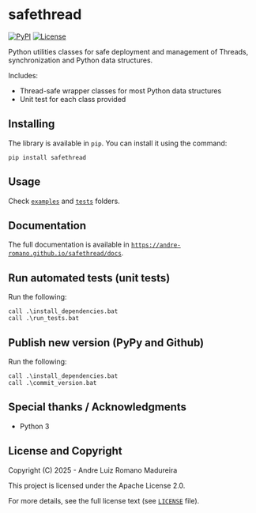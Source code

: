 # safethread

[![PyPI](https://img.shields.io/pypi/v/safethread)](https://pypi.org/project/safethread/)
[![License](https://img.shields.io/github/license/andre-romano/safethread)](https://github.com/andre-romano/safethread/blob/main/LICENSE)

Python utilities classes for safe deployment and management of Threads, synchronization and Python data structures.

Includes:
- Thread-safe wrapper classes for most Python data structures
- Unit test for each class provided

## Installing

The library is available in ``pip``. You can install it using the command:
```batch
pip install safethread
```

## Usage

Check [``examples``](./examples/) and [``tests``](./tests/) folders.

## Documentation

The full documentation is available in [``https://andre-romano.github.io/safethread/docs``](https://andre-romano.github.io/safethread/docs).

## Run automated tests (unit tests)

Run the following:

```batch
call .\install_dependencies.bat
call .\run_tests.bat
```

## Publish new version (PyPy and Github)

Run the following:

```batch
call .\install_dependencies.bat
call .\commit_version.bat
```

## Special thanks / Acknowledgments

- Python 3

## License and Copyright

Copyright (C) 2025 - Andre Luiz Romano Madureira

This project is licensed under the Apache License 2.0.  

For more details, see the full license text (see [``LICENSE``](./LICENSE) file).

